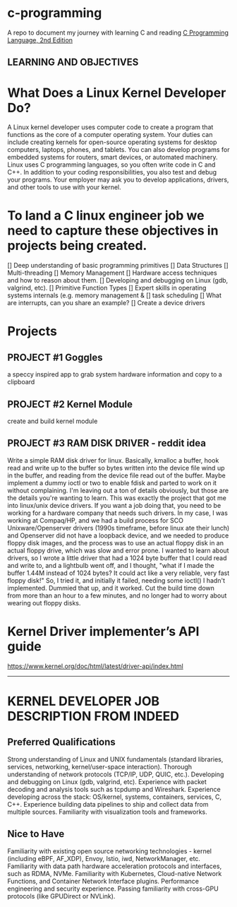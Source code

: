 # c-programming
A repo to document my journey with learning C and reading [C Programming Language, 2nd Edition](docs/pdf/the-C-programming-language-2nd-edition.pdf)


## LEARNING AND OBJECTIVES 

# What Does a Linux Kernel Developer Do?
A Linux kernel developer uses computer code to create a program
 that functions as the core of a computer operating system. Your duties 
can include creating kernels for open-source operating systems for 
desktop computers, laptops, phones, and tablets. You can also develop 
programs for embedded systems for routers, smart devices, or automated 
machinery. Linux uses C programming languages, so you often write code 
in C and C++. In addition to your coding responsibilities, you also test
 and debug your programs. Your employer may ask you to develop 
applications, drivers, and other tools to use with your kernel.


# To land a C linux engineer job we need to capture these objectives in projects being created. 
[] Deep understanding of basic programming primitives 
[] Data Structures
[] Multi-threading 
[] Memory Management
[] Hardware access techniques and how to reason about them.
[] Developing and debugging on Linux (gdb, valgrind, etc).
[] Primitive Function Types 
[] Expert skills in operating systems internals (e.g. memory management & 
[] task scheduling
[] What are interrupts, can you share an example? 
[] Create a device drivers

# Projects 

## PROJECT #1 Goggles
a speccy inspired app to grab system hardware information
and copy to a clipboard  

## PROJECT #2 Kernel Module 
create and build kernel module 

## PROJECT #3 RAM DISK DRIVER - reddit idea
Write a simple RAM disk driver for linux. Basically, kmalloc a buffer, hook read and write up to the buffer so bytes written into the device file wind up in the buffer, and reading from the device file read out of the buffer. Maybe implement a dummy ioctl or two to enable fdisk and parted to work on it without complaining. I'm leaving out a ton of details obviously, but those are the details you're wanting to learn. This was exactly the project that got me into linux/unix device drivers. If you want a job doing that, you need to be working for a hardware company that needs such drivers. In my case, I was working at Compaq/HP, and we had a build process for SCO Unixware/Openserver drivers (1990s timeframe, before linux ate their lunch) and Openserver did not have a loopback device, and we needed to produce floppy disk images, and the process was to use an actual floppy disk in an actual floppy drive, which was slow and error prone. I wanted to learn about drivers, so I wrote a little driver that had a 1024 byte buffer that I could read and write to, and a lightbulb went off, and I thought, "what if I made the buffer 1.44M instead of 1024 bytes? It could act like a very reliable, very fast floppy disk!" So, I tried it, and initially it failed, needing some ioctl() I hadn't implemented. Dummied that up, and it worked. Cut the build time down from more than an hour to a few minutes, and no longer had to worry about wearing out floppy disks. 



# Kernel Driver implementer’s API guide
https://www.kernel.org/doc/html/latest/driver-api/index.html 

---
# KERNEL DEVELOPER JOB DESCRIPTION FROM INDEED 
## Preferred Qualifications
Strong understanding of Linux and UNIX fundamentals (standard libraries, services, networking, kernel/user-space interaction).
Thorough understanding of network protocols (TCP/IP, UDP, QUIC, etc.).
Developing and debugging on Linux (gdb, valgrind, etc).
Experience with packet decoding and analysis tools such as tcpdump and Wireshark.
Experience developing across the stack: OS/kernel, systems, containers, services, C, C++.
Experience building data pipelines to ship and collect data from multiple sources.
Familiarity with visualization tools and frameworks.


## Nice to Have
Familiarity with existing open source networking technologies - kernel (including eBPF, AF_XDP), Envoy, Istio, iwd, NetworkManager, etc.
Familiarity with data path hardware acceleration protocols and interfaces, such as RDMA, NVMe.
Familiarity with Kubernetes, Cloud-native Network Functions, and Container Network Interface plugins.
Performance engineering and security experience.
Passing familiarity with cross-GPU protocols (like GPUDirect or NVLink).


